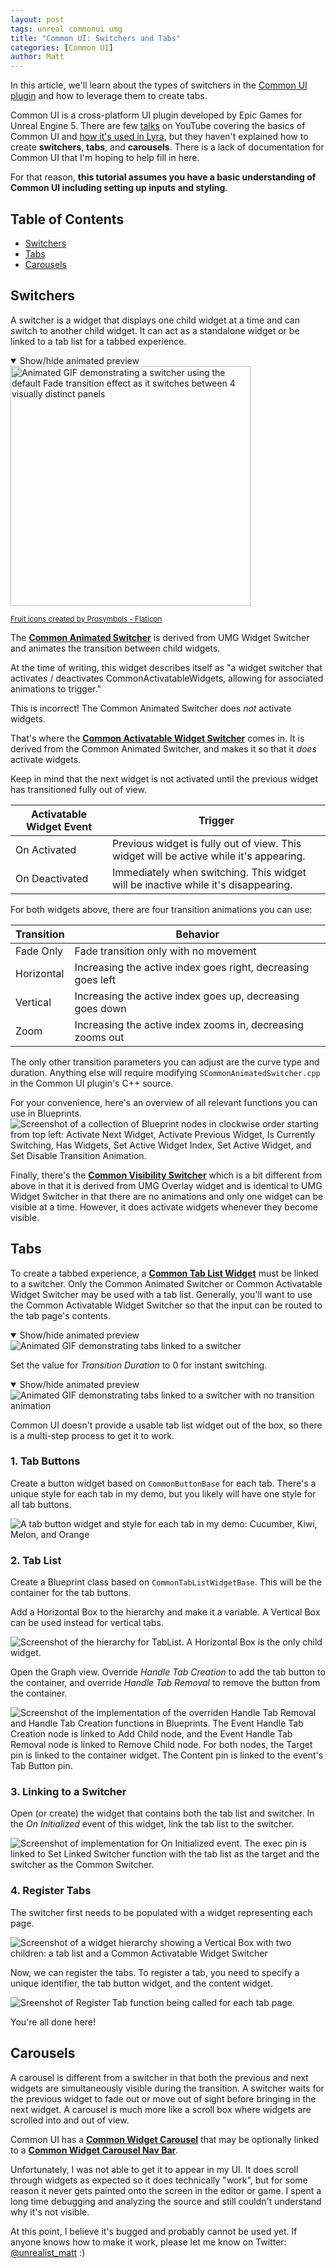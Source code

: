 ```yaml
---
layout: post
tags: unreal commonui umg
title: "Common UI: Switchers and Tabs"
categories: [Common UI]
author: Matt
---
```


In this article, we'll learn about the types of switchers in the [Common UI plugin](https://docs.unrealengine.com/5.0/en-US/common-ui-plugin-for-advanced-user-interfaces-in-unreal-engine/) and how to leverage them to create tabs.

Common UI is a cross-platform UI plugin developed by Epic Games for Unreal Engine 5. There are few [talks](https://www.youtube.com/watch?v=TTB5y-03SnE) on YouTube covering the basics of Common UI and [how it's used in Lyra](https://www.youtube.com/watch?v=u06GAVxyIag), but they haven't explained how to create **switchers**, **tabs**, and **carousels**. There is a lack of documentation for Common UI that I'm hoping to help fill in here.

For that reason, **this tutorial assumes you have a basic understanding of Common UI including setting up inputs and styling**.

## Table of Contents
* [Switchers](#switchers)
* [Tabs](#tabs)
* [Carousels](#carousels)

## Switchers
A switcher is a widget that displays one child widget at a time and can switch to another child widget. It can act as a standalone widget or be linked to a tab list for a tabbed experience.

<details open style="margin-bottom: 1em;">
  <summary class="toggle-link">Show/hide animated preview</summary>
  <img src="/assets/images/basic-switcher.gif" style="height: 384px;" alt="Animated GIF demonstrating a switcher using the default Fade transition effect as it switches between 4 visually distinct panels">
  <p><small><a href="https://www.flaticon.com/free-icons/fruit" title="fruit icons">Fruit icons created by Prosymbols - Flaticon</a></small></p>
</details>

The **[Common Animated Switcher](https://docs.unrealengine.com/5.0/en-US/API/Plugins/CommonUI/UCommonAnimatedSwitcher/)** is derived from UMG Widget Switcher and animates the transition between child widgets.

At the time of writing, this widget describes itself as "a widget switcher that activates / deactivates CommonActivatableWidgets, allowing for associated animations to trigger."

This is incorrect! The Common Animated Switcher does *not* activate widgets.

That's where the **[Common Activatable Widget Switcher](https://docs.unrealengine.com/5.0/en-US/API/Plugins/CommonUI/UCommonActivatableWidgetSwitcher/)** comes in. It is derived from the Common Animated Switcher, and makes it so that it _does_ activate widgets.

Keep in mind that the next widget is not activated until the previous widget has transitioned fully out of view.
<table>
 <thead>
  <tr><th>Activatable Widget Event</th><th>Trigger</th></tr>
 </thead>
 <tbody>
  <tr><td>On Activated</td><td>Previous widget is fully out of view. This widget will be active while it's appearing.</td></tr>
  <tr><td>On Deactivated</td><td>Immediately when switching. This widget will be inactive while it's disappearing.</td></tr>
 </tbody>
</table>

For both widgets above, there are four transition animations you can use:
<table>
 <thead>
  <tr><th>Transition</th><th>Behavior</th></tr>
 </thead>
 <tbody>
  <tr><td>Fade Only</td><td>Fade transition only with no movement</td></tr>
  <tr><td>Horizontal</td><td>Increasing the active index goes right, decreasing goes left</td></tr>
  <tr><td>Vertical</td><td>Increasing the active index goes up, decreasing goes down</td></tr>
  <tr><td>Zoom</td><td>Increasing the active index zooms in, decreasing zooms out</td></tr>
 </tbody>
</table>

The only other transition parameters you can adjust are the curve type and duration. Anything else will require modifying `SCommonAnimatedSwitcher.cpp` in the Common UI plugin's C++ source.

For your convenience, here's an overview of all relevant functions you can use in Blueprints.
<img src="/assets/images/switcher-blueprint-functions.png" alt="Screenshot of a collection of Blueprint nodes in clockwise order starting from top left: Activate Next Widget, Activate Previous Widget, Is Currently Switching, Has Widgets, Set Active Widget Index, Set Active Widget, and Set Disable Transition Animation.">

Finally, there's the **[Common Visibility Switcher](https://docs.unrealengine.com/5.0/en-US/API/Plugins/CommonUI/UCommonVisibilitySwitcher/)** which is a bit different from above in that it is derived from UMG Overlay widget and is identical to UMG Widget Switcher in that there are no animations and only one widget can be visible at a time. However, it does activate widgets whenever they become visible.

## Tabs
To create a tabbed experience, a **[Common Tab List Widget](https://docs.unrealengine.com/5.0/en-US/API/Plugins/CommonUI/UCommonTabListWidgetBase/)** must be linked to a switcher. Only the Common Animated Switcher or Common Activatable Widget Switcher may be used with a tab list. Generally, you'll want to use the Common Activatable Widget Switcher so that the input can be routed to the tab page's contents. 

<details open style="margin-bottom: 1em;">
  <summary class="toggle-link">Show/hide animated preview</summary>
  <img src="/assets/images/tab-demo.gif" alt="Animated GIF demonstrating tabs linked to a switcher">
</details>

Set the value for _Transition Duration_ to 0 for instant switching.

<details open style="margin-bottom: 1em;">
  <summary class="toggle-link">Show/hide animated preview</summary>
  <img src="/assets/images/tab-demo-instant.gif" alt="Animated GIF demonstrating tabs linked to a switcher with no transition animation">
</details>

Common UI doesn't provide a usable tab list widget out of the box, so there is a multi-step process to get it to work.

### 1. Tab Buttons
Create a button widget based on `CommonButtonBase` for each tab. There's a unique style for each tab in my demo, but you likely will have one style for all tab buttons.

<img src="/assets/images/tab-buttons.png" alt="A tab button widget and style for each tab in my demo: Cucumber, Kiwi, Melon, and Orange">

### 2. Tab List
Create a Blueprint class based on `CommonTabListWidgetBase`. This will be the container for the tab buttons.

Add a Horizontal Box to the hierarchy and make it a variable. A Vertical Box can be used instead for vertical tabs.

<img src="/assets/images/tab-list-hierarchy.png" alt="Screenshot of the hierarchy for TabList. A Horizontal Box is the only child widget.">

Open the Graph view. Override _Handle Tab Creation_ to add the tab button to the container, and override _Handle Tab Removal_ to remove the button from the container.

<img src="/assets/images/tab-list-overrides.png" alt="Screenshot of the implementation of the overriden Handle Tab Removal and Handle Tab Creation functions in Blueprints. The Event Handle Tab Creation node is linked to Add Child node, and the Event Handle Tab Removal node is linked to Remove Child node. For both nodes, the Target pin is linked to the container widget. The Content pin is linked to the event's Tab Button pin.">

### 3. Linking to a Switcher
Open (or create) the widget that contains both the tab list and switcher. In the _On Initialized_ event of this widget, link the tab list to the switcher.

<img src="/assets/images/set-linked-switcher.png" alt="Screenshot of implementation for On Initialized event. The exec pin is linked to Set Linked Switcher function with the tab list as the target and the switcher as the Common Switcher.">

### 4. Register Tabs
The switcher first needs to be populated with a widget representing each page.

<img src="/assets/images/tab-switcher-hierarchy.png" alt="Screenshot of a widget hierarchy showing a Vertical Box with two children: a tab list and a Common Activatable Widget Switcher">

Now, we can register the tabs. To register a tab, you need to specify a unique identifier, the tab button widget, and the content widget.

<img src="/assets/images/register-tabs.png" alt="Sreenshot of Register Tab function being called for each tab page.">

You're all done here!

## Carousels
A carousel is different from a switcher in that both the previous and next widgets are simultaneously visible during the transition. A switcher waits for the previous widget to fade out or move out of sight before bringing in the next widget. A carousel is much more like a scroll box where widgets are scrolled into and out of view.

Common UI has a **[Common Widget Carousel](https://docs.unrealengine.com/5.0/en-US/API/Plugins/CommonUI/UCommonWidgetCarousel/)** that may be optionally linked to a **[Common Widget Carousel Nav Bar](https://docs.unrealengine.com/5.0/en-US/API/Plugins/CommonUI/UCommonWidgetCarouselNavBar/)**.

Unfortunately, I was not able to get it to appear in my UI. It does scroll through widgets as expected so it does technically "work", but for some reason it never gets painted onto the screen in the editor or game. I spent a long time debugging and analyzing the source and still couldn't understand why it's not visible. 

At this point, I believe it's bugged and probably cannot be used yet. If anyone knows how to make it work, please let me know on Twitter: [@unrealist_matt](https://twitter.com/unrealist_matt) :)
